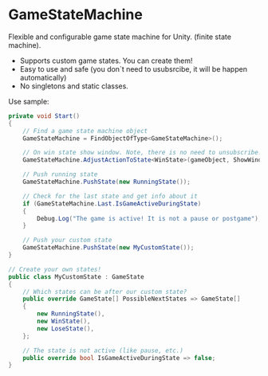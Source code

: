 # GameStateMachine
Flexible and configurable game state machine for Unity. (finite state machine).
- Supports custom game states. You can create them!
- Easy to use and safe (you don`t need to usubsrcibe, it will be happen automatically)
- No singletons and static classes.

Use sample:
```csharp
private void Start()
{
    // Find a game state machine object
    GameStateMachine = FindObjectOfType<GameStateMachine>();

    // On win state show window. Note, there is no need to unsubscribe!
    GameStateMachine.AdjustActionToState<WinState>(gameObject, ShowWindow);

    // Push running state
    GameStateMachine.PushState(new RunningState());

    // Check for the last state and get info about it
    if (GameStateMachine.Last.IsGameActiveDuringState)
    {
        Debug.Log("The game is active! It is not a pause or postgame");
    }

    // Push your custom state
    GameStateMachine.PushState(new MyCustomState());
}

// Create your own states!
public class MyCustomState : GameState
{
    // Which states can be after our custom state?
    public override GameState[] PossibleNextStates => GameState[]
    {
        new RunningState(),
        new WinState(),
        new LoseState(),
    };

    // The state is not active (like pause, etc.)
    public override bool IsGameActiveDuringState => false;
}
```
